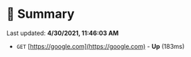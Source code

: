 # 📖 Summary
Last updated: **4/30/2021, 11:46:03 AM**

- `GET` [https://google.com](https://google.com) - **Up** (183ms)
